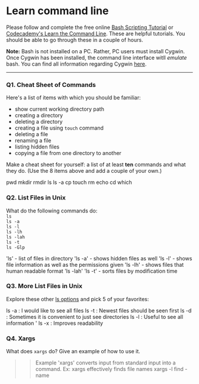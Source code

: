 # Learn command line

Please follow and complete the free online [Bash Scripting Tutorial](https://ryanstutorials.net/bash-scripting-tutorial/) or [Codecademy's Learn the Command Line](https://www.codecademy.com/learn/learn-the-command-line). These are helpful tutorials. You should be able to go through these in a couple of hours.

**Note:** Bash is not installed on a PC. Rather, PC users must install Cygwin. Once Cygwin has been installed, the command line interface witll _emulate_ bash. You can find all information regarding Cygwin [here](https://www.cygwin.com/).

---

### Q1.  Cheat Sheet of Commands  

Here's a list of items with which you should be familiar:  
* show current working directory path
* creating a directory
* deleting a directory
* creating a file using `touch` command
* deleting a file
* renaming a file
* listing hidden files
* copying a file from one directory to another

Make a cheat sheet for yourself: a list of at least **ten** commands and what they do.  (Use the 8 items above and add a couple of your own.)  

> > 

pwd 
mkdir
rmdir
ls
ls -a
cp
touch 
rm 
echo 
cd 
which

### Q2.  List Files in Unix   

What do the following commands do:  
`ls`  
`ls -a`  
`ls -l`  
`ls -lh`  
`ls -lah`  
`ls -t`  
`ls -Glp`  

> > 
'ls' - list of files in directory
'ls -a' - shows hidden files as well
'ls -l' - shows file information as well as the permissions given
'ls -lh' - shows files that human readable format
'ls -lah'
'ls -t' - sorts files by modification time




### Q3.  More List Files in Unix  

Explore these other [ls options](http://www.techonthenet.com/unix/basic/ls.php) and pick 5 of your favorites:

> > 

ls -a : I would like to see all files
ls -t : Newest files should be seen first
ls -d : Sometimes it is convenient to just see directories
ls -l : Useful to see all information '
ls -x : Improves readability 

### Q4.  Xargs   

What does `xargs` do? Give an example of how to use it.

> > Example
'xargs' converts input from standard input into a command.
Ex: xargs effectively finds file names
xargs -l find -name



